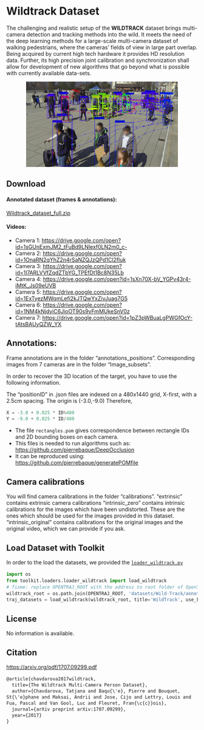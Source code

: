 # Wildtrack Dataset

The challenging and realistic setup of the **WILDTRACK** dataset brings multi-camera detection and tracking methods into the wild.
It meets the need of the deep learning methods for a large-scale multi-camera dataset of walking pedestrians, where the cameras’ fields of view in large part overlap. Being acquired by current high tech hardware it provides HD resolution data. Further, its high precision joint calibration and synchronization shall allow for development of new algorithms that go beyond what is possible with currently available data-sets.

<p align='center'>
  <img src='reference.jpg' width=400 \>
</p>

## Download

#### Annotated dataset (frames & annotations):
[Wildtrack_dataset_full.zip](http://documents.epfl.ch/groups/c/cv/cvlab-unit/www/data/Wildtrack/Wildtrack_dataset_full.zip)

#### Videos:
- Camera 1: https://drive.google.com/open?id=1sGUnExmJM2_tFuBd9LNlexf0LN2m0_c-
- Camera 2: https://drive.google.com/open?id=1OnaRN2qYhZ2n4rSaNZQJzQPd1Cl2fluk
- Camera 3: https://drive.google.com/open?id=1I7ARLVVfZqdZTbYG_TPEfDt1Bc8N35Lb
- Camera 4: https://drive.google.com/open?id=1sXn70X-bV_YGPv43r4-iMtK_Js09eUVB
- Camera 5: https://drive.google.com/open?id=1ExTyezMWqmLefi2kJTQwYxZivJuag7G5
- Camera 6: https://drive.google.com/open?id=1NM4kNjdyiC6JioOT90s9vFmMUkeSnV0z
- Camera 7: https://drive.google.com/open?id=1pZ3pWBuaLgPWGfOcY-tAtsBAUyQZW_YX

## Annotations:
Frame annotations are in the folder “annotations_positions”.
Corresponding images from 7 cameras are in the folder “Image_subsets”.

In order to recover the 3D location of the target, you have to use the following information.

The “positionID” in .json files are indexed on a 480x1440 grid, X-first, with a 2.5cm spacing. The origin is (-3.0,-9.0)
Therefore,
```python
X = -3.0 + 0.025 * ID%480
Y = -9.0 + 0.025 * ID/480
```

- The file `rectangles.pom` gives correspondence between rectangle IDs and 2D bounding boxes on each camera.
- This files is needed to run algorithms such as: https://github.com/pierrebaque/DeepOcclusion
- It can be reproduced using: https://github.com/pierrebaque/generatePOMfile

## Camera calibrations

You will find camera calibrations in the folder “calibrations”.
“extrinsic” contains extrinsic camera calibrations
“intrinsic_zero” contains intrinsic calibrations for the images which have been undistorted. These are the ones which should be used for the images provided in this dataset.
“intrinsic_original” contains calibrations for the original images and the original video, which we can provide if you ask.


## Load Dataset with Toolkit
In order to the load the datasets, we provided the [`loader_wildtrack.py`](../../toolkit/loaders/loader_wildtrack.py)

```python
import os
from toolkit.loaders.loader_wildtrack import load_wildtrack
# fixme: replace OPENTRAJ_ROOT with the address to root folder of OpenTraj
wildtrack_root = os.path.join(OPENTRAJ_ROOT, 'datasets/Wild-Track/annotations_positions')
traj_datasets = load_wildtrack(wildtrack_root, title='WildTrack', use_kalman=False, sampling_rate=1) 
```

## License
No information is available.

## Citation
https://arxiv.org/pdf/1707.09299.pdf
```
@article{chavdarova2017wildtrack,
  title={The Wildtrack Multi-Camera Person Dataset},
  author={Chavdarova, Tatjana and Baqu{\'e}, Pierre and Bouquet, St{\'e}phane and Maksai, Andrii and Jose, Cijo and Lettry, Louis and Fua, Pascal and Van Gool, Luc and Fleuret, Fran{\c{c}}ois},
  journal={arXiv preprint arXiv:1707.09299},
  year={2017}
}
```
